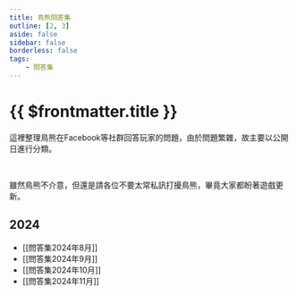 ```yaml
---
title: 鳥熊問答集
outline: [2, 3]
aside: false
sidebar: false
borderless: false
tags:
    - 問答集
---
```


# {{ $frontmatter.title }}

這裡整理鳥熊在Facebook等社群回答玩家的問題，由於問題繁雜，故主要以公開日進行分類。

<br>

雖然鳥熊不介意，但還是請各位不要太常私訊打擾鳥熊，畢竟大家都盼著遊戲更新。

## 2024

- [[問答集2024年8月]]
- [[問答集2024年9月]]
- [[問答集2024年10月]]
- [[問答集2024年11月]]